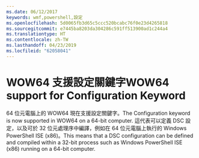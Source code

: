 ```yaml
---
ms.date: 06/12/2017
keywords: wmf,powershell,設定
ms.openlocfilehash: 5d0065fb3d65c5ccc520bcabc76f0e23d4265818
ms.sourcegitcommit: e7445ba8203da304286c591ff513900ad1c244a4
ms.translationtype: HT
ms.contentlocale: zh-TW
ms.lasthandoff: 04/23/2019
ms.locfileid: "62058041"
---
```

# <a name="wow64-support-for-configuration-keyword"></a><span data-ttu-id="1cdf2-102">WOW64 支援設定關鍵字</span><span class="sxs-lookup"><span data-stu-id="1cdf2-102">WOW64 support for Configuration Keyword</span></span>

<span data-ttu-id="1cdf2-103">64 位元電腦上的 WOW64 現在支援設定關鍵字。</span><span class="sxs-lookup"><span data-stu-id="1cdf2-103">The Configuration keyword is now supported in WOW64 on a 64-bit computer.</span></span> <span data-ttu-id="1cdf2-104">這代表可以定義 DSC 設定，以及可於 32 位元處理序中編譯，例如在 64 位元電腦上執行的 Windows PowerShell ISE (x86)。</span><span class="sxs-lookup"><span data-stu-id="1cdf2-104">This means that a DSC configuration can be defined and compiled within a 32-bit process such as Windows PowerShell ISE (x86) running on a 64-bit computer.</span></span>
